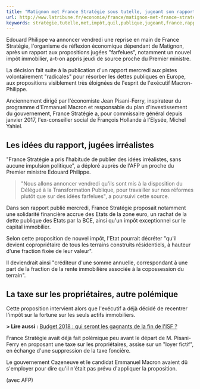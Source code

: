 ```yaml
---
title: "Matignon met France Stratégie sous tutelle, jugeant son rapport "farfelu""
url: http://www.latribune.fr/economie/france/matignon-met-france-strategie-sous-tutelle-jugeant-son-rapport-farfelu-753961.html
keywords: stratégie,tutelle,met,impôt,quil,publique,jugeant,france,rapport,idées,taxe,dune,matignon,farfelu,vendredi
---
```

Edouard Philippe va annoncer vendredi une reprise en main de France Stratégie, l\'organisme de réflexion économique dépendant de Matignon, après un rapport aux propositions jugées \"farfelues\", notamment un nouvel impôt immobilier, a-t-on appris jeudi de source proche du Premier ministre.

La décision fait suite à la publication d\'un rapport mercredi aux pistes volontairement \"radicales\" pour résorber les dettes publiques en Europe, aux propositions visiblement très éloignées de l\'esprit de l\'exécutif Macron-Philippe.

Anciennement dirigé par l\'économiste Jean Pisani-Ferry, inspirateur du programme d\'Emmanuel Macron et responsable du plan d\'investissement du gouvernement, France Stratégie a, pour commissaire général depuis janvier 2017, l\'ex-conseiller social de François Hollande à l\'Elysée, Michel Yahiel.

Les idées du rapport, jugées irréalistes
----------------------------------------

\"France Stratégie a pris l\'habitude de publier des idées irréalistes, sans aucune impulsion politique\", a déploré auprès de l\'AFP un proche du Premier ministre Edouard Philippe.

> \"Nous allons annoncer vendredi qu\'ils sont mis à la disposition du Délégué à la Transformation Publique, pour travailler sur nos réformes plutôt que sur des idées farfelues\", a poursuivi cette source.

Dans son rapport publié mercredi, France Stratégie proposait notamment une solidarité financière accrue des Etats de la zone euro, un rachat de la dette publique des Etats par la BCE, ainsi qu\'un impôt exceptionnel sur le capital immobilier.

Selon cette proposition de nouvel impôt, l\'Etat pourrait décréter \"qu\'il devient copropriétaire de tous les terrains construits résidentiels, à hauteur d\'une fraction fixée de leur valeur\".

Il deviendrait ainsi \"créditeur d\'une somme annuelle, correspondant à une part de la fraction de la rente immobilière associée à la copossession du terrain\".

La taxe sur les propriétaires, autre polémique
----------------------------------------------

Cette proposition intervient alors que l\'exécutif a déjà décidé de recentrer l\'impôt sur la fortune sur les seuls actifs immobiliers.

**\> Lire aussi :** [Budget 2018 : qui seront les gagnants de la fin de l\'ISF ?](http://www.latribune.fr/economie/france/budget-2018-qui-seront-les-gagnants-de-la-fin-de-l-isf-751904.html)

France Stratégie avait déjà fait polémique peu avant le départ de M. Pisani-Ferry en proposant une taxe sur les propriétaires, assise sur un \"loyer fictif\", en échange d\'une suppression de la taxe foncière.

Le gouvernement Cazeneuve et le candidat Emmanuel Macron avaient dû s\'employer pour dire qu\'il n\'était pas prévu d\'appliquer la proposition.

(avec AFP)
